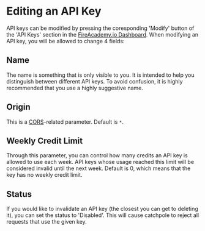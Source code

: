 # Editing an API Key

API keys can be modified by pressing the coresponding 'Modify' button of the 'API Keys' section in the [FireAcademy.io Dashboard](https://dashboard.fireacademy.io). When modifying an API key, you will be allowed to change 4 fields:

## Name

The name is something that is only visible to you. It is intended to help you distinguish between different API keys. To avoid confusion, it is highly recommended that you use a highly suggestive name.

## Origin

This is a [CORS](https://en.wikipedia.org/wiki/Cross-origin\_resource\_sharing)-related parameter. Default is `*`.

## Weekly Credit Limit

Through this parameter, you can control how many credits an API key is allowed to use each week. API keys whose usage reached this limit will be considered invalid until the next week. Default is 0, which means that the key has no weekly credit limit.

## Status

If you would like to invalidate an API key (the closest you can get to deleting it), you can set the status to 'Disabled'. This will cause catchpole to reject all requests that use the given key.

